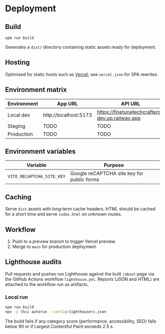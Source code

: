 # Deployment

## Build

```
npm run build
```

Generates a `dist/` directory containing static assets ready for deployment.

## Hosting

Optimised for static hosts such as [Vercel](https://vercel.com); see `vercel.json` for SPA rewrites.

## Environment matrix

| Environment | App URL | API URL |
|-------------|---------|---------|
| Local dev | http://localhost:5173 | https://finetunetechcrafterp-dev.up.railway.app |
| Staging | TODO | TODO |
| Production | TODO | TODO |

## Environment variables

| Variable | Purpose |
|----------|---------|
| `VITE_RECAPTCHA_SITE_KEY` | Google reCAPTCHA site key for public forms |

## Caching

Serve `dist` assets with long‑term cache headers. HTML should be cached for a short time and serve `index.html` on unknown routes.

## Workflow

1. Push to a preview branch to trigger Vercel preview.
2. Merge to `main` for production deployment.

## Lighthouse audits

Pull requests and pushes run Lighthouse against the built `/about` page via the GitHub Actions workflow `lighthouse.yml`. Reports (JSON and HTML) are attached to the workflow run as artifacts.

### Local run

```bash
npm run build
npx -y lhci autorun --config=lighthouserc.json
```

The build fails if any category score (performance, accessibility, SEO) falls below 90 or if Largest Contentful Paint exceeds 2.5 s.
